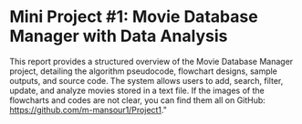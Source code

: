 # Mini Project #1: Movie Database Manager with Data Analysis
This report provides a structured overview of the Movie Database Manager project, detailing the algorithm pseudocode, flowchart designs, sample outputs, and source code. The system allows users to add, search, filter, update, and analyze movies stored in a text file.
If the images of the flowcharts and codes are not clear, you can find them all on GitHub: https://github.com/m-mansour1/Project1."
